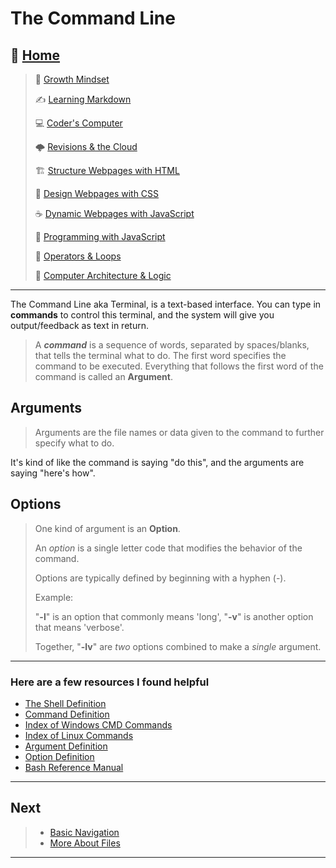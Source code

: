 # The Command Line

## 🏡 [**Home**](https://mistidinzy.github.io/ReadingNotes/)

> 💭 [Growth Mindset](growthmindset.md)
>
> ✍️ [Learning Markdown](learningmarkdown.md)
>
> 💻 [Coder's Computer](coderscomputer.md)
>
> 🌩️ [Revisions & the Cloud](revisionscloud.md)
>
> 🏗️ [Structure Webpages with HTML](structure.md)
>
> 🎨 [Design Webpages with CSS](designcss.md)
>
> ☕ [Dynamic Webpages with JavaScript](dynamicjava.md)
>
> 🌵 [Programming with JavaScript](programjs.md)
>
> 🤖 [Operators & Loops](operloops.md)
>
> 🧮 [Computer Architecture & Logic](comparchlogic.md)

_____

The Command Line aka Terminal, is a text-based interface. You can type in **commands** to control this terminal, and the system will give you output/feedback as text in return.

> A ***command*** is a sequence of words, separated by spaces/blanks, that tells the terminal what to do. The first word specifies the command to be executed. Everything that follows the first word of the command is called an **Argument**.

## Arguments

> Arguments are the file names or data given to the command to further specify what to do.
>
It's kind of like the command is saying "do this", and the arguments are saying "here's how".

## Options

> One kind of argument is an **Option**.
>
> An *option* is a single letter code that modifies the behavior of the command.
>
> Options are typically defined by beginning with a hyphen (-).
>
>
> Example:
>
> "**-l**" is an option that commonly means 'long', "**-v**" is another option that means 'verbose'.
>
> Together, "**-lv**" are *two* options combined to make a *single* argument.

_____

### Here are a few resources I found helpful

* [The Shell Definition](http://www.linfo.org/shell.html)
* [Command Definition](http://www.linfo.org/command.html)
* [Index of Windows CMD Commands](https://ss64.com/nt/)
* [Index of Linux Commands](https://ss64.com/bash/)
* [Argument Definition](http://www.linfo.org/argument.html)
* [Option Definition](http://www.linfo.org/option.html)
* [Bash Reference Manual](https://www.gnu.org/software/bash/manual/bash.html)

_____

## Next
  
> * [Basic Navigation](/basicnavigation.md)
> * [More About Files](/moreaboutfiles.md)

_____
